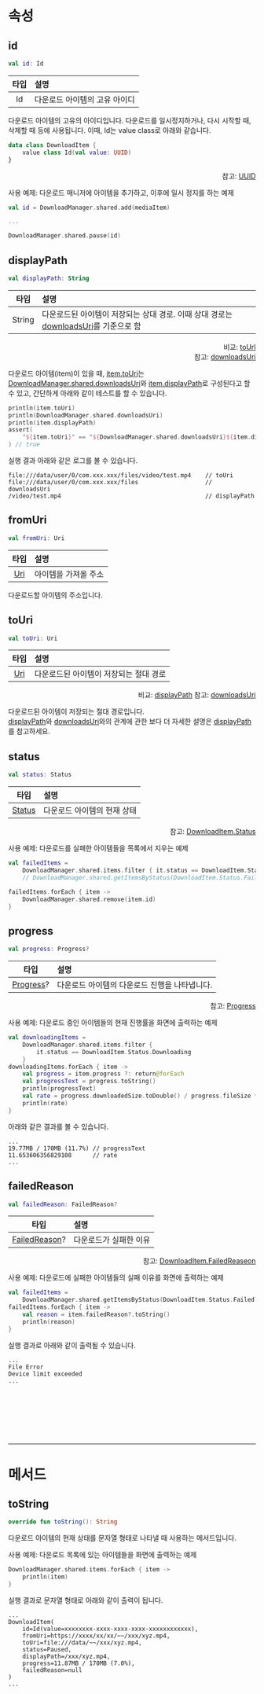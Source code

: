 # 속성

## id
```kotlin
val id: Id
```
|타입|설명|
|:--:|:--|
|Id|다운로드 아이템의 고유 아이디|

다운로드 아이템의 고유의 아이디입니다. 다운로드를 일시정지하거나, 다시 시작할 때, 삭제할 때 등에 사용됩니다. 이때, Id는 value class로 아래와 같습니다.

```kotlin
data class DownloadItem {
    value class Id(val value: UUID)
}
```
<div align="right">
참고: <a href="https://developer.android.com/reference/kotlin/java/util/UUID">UUID</a>
</div>

사용 예제: 다운로드 매니저에 아이템을 추가하고, 이후에 일시 정지를 하는 예제
```kotlin
val id = DownloadManager.shared.add(mediaItem)

...

DownloadManager.shared.pause(id)
```

## displayPath
```kotlin
val displayPath: String
```
|타입|설명|
|:--:|:--|
|String|다운로드된 아이템이 저장되는 상대 경로. 이때 상대 경로는 [downloadsUri](../download-manager/details.md#downloadsuri)를 기준으로 함|
<div align="right">
비교: <a href="#touri">toUrl</a><br>
참고: <a href="../download-manager/details.md#downloadsuri">downloadsUri</a>
</div>

다운로드 아이템(item)이 있을 때, [item.toUri](#touri)는 [DownloadManager.shared.downloadsUri](../download-manager/details.md#downloadsuri)와 [item.displayPath](#displaypath)로 구성된다고 할 수 있고, 간단하게 아래와 같이 테스트를 할 수 있습니다.

```kotlin
println(item.toUri)
println(DownloadManager.shared.downloadsUri)
println(item.displayPath)
assert(
    "${item.toUri}" == "${DownloadManager.shared.downloadsUri}${item.displayPath}"
) // true
```

실행 결과 아래와 같은 로그를 볼 수 있습니다.
```log
file:///data/user/0/com.xxx.xxx/files/video/test.mp4    // toUri
file:///data/user/0/com.xxx.xxx/files                   // downloadsUri
/video/test.mp4                                         // displayPath
```

## fromUri
```kotlin
val fromUri: Uri
```
|타입|설명|
|:--:|:--|
|[Uri](https://developer.android.com/reference/android/net/Uri)|아이템을 가져올 주소|

다운로드할 아이템의 주소입니다.

## toUri
```kotlin
val toUri: Uri
```
|타입|설명|
|:--:|:--|
|[Uri](https://developer.android.com/reference/android/net/Uri)|다운로드된 아이템이 저장되는 절대 경로|
<div align="right">
비교: <a href="#displaypath">displayPath</a>
참고: <a href="../download-manager/details.md#downloadsuri">downloadsUri</a>
</div>

다운로드된 아이템이 저장되는 절대 경로입니다.<br>
[displayPath](#displaypath)와 [downloadsUri](../download-manager/details.md#downloadsuri)와의 관계에 관한 보다 더 자세한 설명은 [displayPath](#displaypath)를 참고하세요.

## status
```kotlin
val status: Status
```
|타입|설명|
|:--:|:--|
|[Status](../../enum/download-item-status/home.md)|다운로드 아이템의 현재 상태|

<div align="right">
참고: <a href="../../enum/download-item-status/home.md">DownloadItem.Status</a>
</div>

사용 예제: 다운로드를 실패한 아이템들을 목록에서 지우는 예제
```kotlin
val failedItems =
    DownloadManager.shared.items.filter { it.status == DownloadItem.Status.Failed }
    // DownloadManager.shared.getItemsByStatus(DownloadItem.Status.Failed) 와 동일한 결과

failedItems.forEach { item ->
    DownloadManager.shared.remove(item.id)
}
```

## progress
```kotlin
val progress: Progress?
```
|타입|설명|
|:--:|:--|
|[Progress](../progress/home.md)?|다운로드 아이템의 다운로드 진행을 나타냅니다.|

<div align="right">
참고: <a href="../progress/home.md">Progress</a>
</div>

사용 예제: 다운로드 중인 아이템들의 현재 진행률을 화면에 출력하는 예제
```kotlin
val downloadingItems =
    DownloadManager.shared.items.filter { 
        it.status == DownloadItem.Status.Downloading
    }
downloadingItems.forEach { item ->
    val progress = item.progress ?: return@forEach
    val progressText = progress.toString()
    println(progressText)
    val rate = progress.downloadedSize.toDouble() / progress.fileSize * 100
    println(rate)
}
```

아래와 같은 결과를 볼 수 있습니다.
```log
...
19.77MB / 170MB (11.7%) // progressText
11.653606356829108      // rate
...
```

## failedReason
```kotlin
val failedReason: FailedReason?
```
|타입|설명|
|:--:|:--|
|[FailedReason](../../enum/download-item-failed-reason/home.md)?|다운로드가 실패한 이유|

<div align="right">
참고: <a href="../../enum/download-item-failed-reason/home.md">DownloadItem.FailedReaseon</a>
</div>


사용 예제: 다운로드에 실패한 아이템들의 실패 이유를 화면에 출력하는 예제
```kotlin
val failedItems =
    DownloadManager.shared.getItemsByStatus(DownloadItem.Status.Failed)
failedItems.forEach { item ->
    val reason = item.failedReason?.toString()
    println(reason)
}
```

실행 결과로 아래와 같이 출력될 수 있습니다.
```log
...
File Error
Device limit exceeded
...
```

<br><br><br>
------
------
# 메서드

## toString
```kotlin
override fun toString(): String
```
다운로드 아이템의 현재 상태를 문자열 형태로 나타낼 때 사용하는 메서드입니다.

사용 예제: 다운로드 목록에 있는 아이템들을 화면에 출력하는 예제
```kotlin
DownloadManager.shared.items.forEach { item ->
    println(item) 
}
```

실행 결과로 문자열 형태로 아래와 같이 출력이 됩니다.
```log
...
DownloadItem(
    id=Id(value=xxxxxxxx-xxxx-xxxx-xxxx-xxxxxxxxxxxx),
    fromUri=https://xxxx/xx/xx/~~/xxx/xyz.mp4,
    toUri=file:///data/~~/xxx/xyz.mp4,
    status=Paused,
    displayPath=/xxx/xyz.mp4,
    progress=11.87MB / 170MB (7.0%),
    failedReason=null
)
...
```